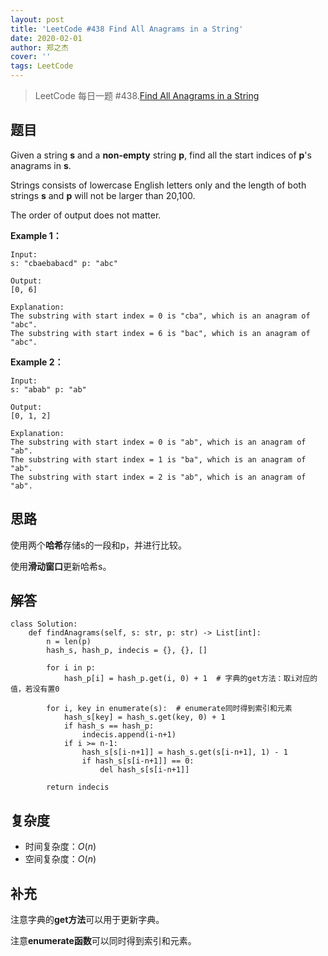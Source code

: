 ```yaml
---
layout: post
title: 'LeetCode #438 Find All Anagrams in a String'
date: 2020-02-01
author: 郑之杰
cover: ''
tags: LeetCode
---
```


> LeetCode 每日一题 #438.[Find All Anagrams in a String](https://leetcode-cn.com/problems/find-all-anagrams-in-a-string/)

## 题目
Given a string **s** and a **non-empty** string **p**, find all the start indices of **p**'s anagrams in **s**.

Strings consists of lowercase English letters only and the length of both strings **s** and **p** will not be larger than 20,100.

The order of output does not matter.


**Example 1：**
```
Input:
s: "cbaebabacd" p: "abc"

Output:
[0, 6]

Explanation:
The substring with start index = 0 is "cba", which is an anagram of "abc".
The substring with start index = 6 is "bac", which is an anagram of "abc".
```

**Example 2：**
```
Input:
s: "abab" p: "ab"

Output:
[0, 1, 2]

Explanation:
The substring with start index = 0 is "ab", which is an anagram of "ab".
The substring with start index = 1 is "ba", which is an anagram of "ab".
The substring with start index = 2 is "ab", which is an anagram of "ab".
```


## 思路
使用两个**哈希**存储s的一段和p，并进行比较。

使用**滑动窗口**更新哈希s。

## 解答
```
class Solution:
    def findAnagrams(self, s: str, p: str) -> List[int]:
        n = len(p)
        hash_s, hash_p, indecis = {}, {}, []

        for i in p:
            hash_p[i] = hash_p.get(i, 0) + 1  # 字典的get方法：取i对应的值，若没有置0

        for i, key in enumerate(s):  # enumerate同时得到索引和元素
            hash_s[key] = hash_s.get(key, 0) + 1
            if hash_s == hash_p:
                indecis.append(i-n+1)
            if i >= n-1:
                hash_s[s[i-n+1]] = hash_s.get(s[i-n+1], 1) - 1
                if hash_s[s[i-n+1]] == 0:
                    del hash_s[s[i-n+1]]

        return indecis
```

## 复杂度
- 时间复杂度：$O(n)$
- 空间复杂度：$O(n)$

## 补充
注意字典的**get方法**可以用于更新字典。

注意**enumerate函数**可以同时得到索引和元素。